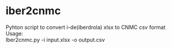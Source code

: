# iber2cnmc
Pyhton script to convert i-de(iberdrola) xlsx to CNMC csv format  
Usage:  
Iber2cnmc.py -i input.xlsx -o output.csv
